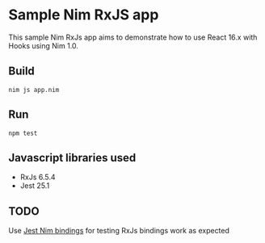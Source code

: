 # Sample Nim RxJS app

This sample Nim RxJs app aims to demonstrate how to use React 16.x with Hooks using Nim 1.0.

## Build

`nim js app.nim`

## Run

`npm test`

## Javascript libraries used

- RxJs 6.5.4
- Jest 25.1

## TODO

Use [Jest Nim bindings](https://github.com/kristianmandrup/jest-nim) for testing RxJs bindings work as expected
